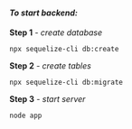 #### **_To start backend:_**

**Step 1** - _create database_
```
npx sequelize-cli db:create
```
**Step 2** - _create tables_
```
npx sequelize-cli db:migrate
```
**Step 3** - _start server_
```
node app
```
